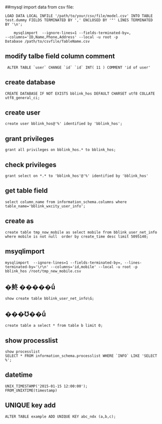 ##mysql import data from csv file:

```shell
LOAD DATA LOCAL INFILE '/path/to/your/csv/file/model.csv' INTO TABLE test.dummy FIELDS TERMINATED BY ',' ENCLOSED BY '"' LINES TERMINATED BY '\n';
```

```
	mysqlimport  --ignore-lines=1 --fields-terminated-by=,
--columns='ID,Name,Phone,Address' --local -u root -p
Database /path/to/csvfile/TableName.csv
```

## modify talbe field column comment

	 ALTER TABLE `user` CHANGE `id` `id` INT( 11 ) COMMENT 'id of user'

## create database

	CREATE DATABASE IF NOT EXISTS bblink_hos DEFAULT CHARSET utf8 COLLATE utf8_general_ci;

## create user

	create user bblink_hos@'%' identified by 'bblink_hos';

## grant privileges

	grant all privileges on bblink_hos.* to bblink_hos;

## check privileges

	grant select on *.* to 'bblink_hos'@'%' identified by 'bblink_hos'

## get table field

	select column_name from information_schema.columns where table_name='bblink_wxcity_user_info';

## create as

	create table tmp_now_mobile as select mobile from bblink_user_net_info where mobile is not null  order by create_time desc limit 5095140;

## msyqlimport

	mysqlimport  --ignore-lines=1 --fields-terminated-by=, --lines-terminated-by='\r\n' --columns='id,mobile' --local -u root -p bblink_hos /root/tmp_new_mobile.csv

## �鿴 �����ṹ

	show create table bblink_user_net_info\G;

## ���Ʊ��ṹ

	create table a select * from table b limit 0;

## show processlist

	show processlist
	SELECT * FROM information_schema.processlist WHERE `INFO` LIKE 'SELECT %';

## datetime

	UNIX_TIMESTAMP('2015-01-15 12:00:00');
	FROM_UNIXTIME(timestamp)

## UNIQUE key add 

	ALTER TABLE example ADD UNIQUE KEY abc_ndx (a,b,c);
